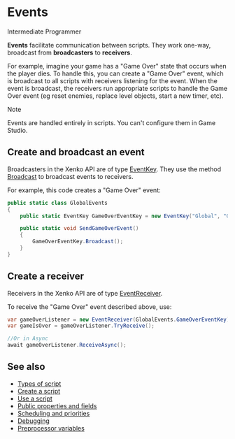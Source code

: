 # Events

<span class="label label-doc-level">Intermediate</span>
<span class="label label-doc-audience">Programmer</span>

**Events** facilitate communication between scripts. They work one-way, broadcast from **broadcasters** to **receivers**.

For example, imagine your game has a "Game Over" state that occurs when the player dies. To handle this, you can create a "Game Over" event, which is broadcast to all scripts with receivers listening for the event. When the event is broadcast, the receivers run appropriate scripts to handle the Game Over event (eg reset enemies, replace level objects, start a new timer, etc).

>[!Note]
>Events are handled entirely in scripts. You can't configure them in Game Studio.

## Create and broadcast an event

Broadcasters in the Xenko API are of type [EventKey](xref:Xenko.Engine.Events.EventKey). They use the method [Broadcast](xref:Xenko.Engine.Events.EventKey#Xenko_Engine_Events_EventKey_Broadcast) to broadcast events to receivers.

For example, this code creates a "Game Over" event:

```cs
public static class GlobalEvents
{
    public static EventKey GameOverEventKey = new EventKey("Global", "Game Over");

    public static void SendGameOverEvent()
    {
        GameOverEventKey.Broadcast();
    }
}
```

## Create a receiver

Receivers in the Xenko API are of type [EventReceiver](xref:Xenko.Engine.Events.EventReceiver).

To receive the "Game Over" event described above, use:

```cs
var gameOverListener = new EventReceiver(GlobalEvents.GameOverEventKey);
var gameIsOver = gameOverListener.TryReceive();

//Or in Async
await gameOverListener.ReceiveAsync();
```

## See also

* [Types of script](types-of-script.md)
* [Create a script](create-a-script.md)
* [Use a script](use-a-script.md)
* [Public properties and fields](public-properties-and-fields.md)
* [Scheduling and priorities](scheduling-and-priorities.md)
* [Debugging](debugging.md)
* [Preprocessor variables](preprocessor-variables.md)